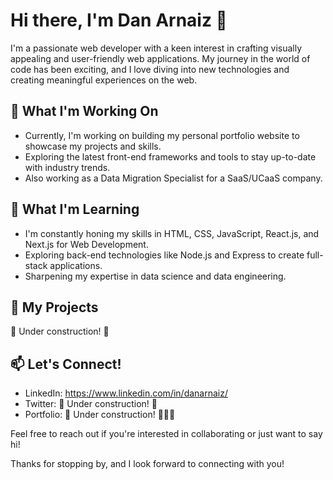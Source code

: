 # Hi there, I'm Dan Arnaiz 👋

I'm a passionate web developer with a keen interest in crafting visually appealing and user-friendly web applications. My journey in the world of code has been exciting, and I love diving into new technologies and creating meaningful experiences on the web.

## 🔭 What I'm Working On

- Currently, I'm working on building my personal portfolio website to showcase my projects and skills.
- Exploring the latest front-end frameworks and tools to stay up-to-date with industry trends.
- Also working as a Data Migration Specialist for a SaaS/UCaaS company.

## 🌱 What I'm Learning

- I'm constantly honing my skills in HTML, CSS, JavaScript, React.js, and Next.js for Web Development.
- Exploring back-end technologies like Node.js and Express to create full-stack applications.
- Sharpening my expertise in data science and data engineering.

## 💼 My Projects
🚧 Under construction! 🚧

## 📫 Let's Connect!
- LinkedIn: https://www.linkedin.com/in/danarnaiz/
- Twitter: 🚧 Under construction! 🚧
- Portfolio: 🚧 Under construction! 🚧👷‍♂️

Feel free to reach out if you're interested in collaborating or just want to say hi!

Thanks for stopping by, and I look forward to connecting with you!

